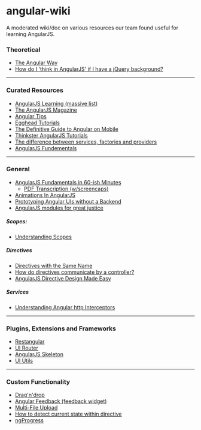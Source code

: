 angular-wiki
============

A moderated wiki/doc on various resources our team found useful for learning AngularJS.


### Theoretical

* [The Angular Way](http://flippinawesome.org/2013/09/03/the-angular-way/)
* [How do I 'think in AngularJS' if I have a jQuery background?](http://stackoverflow.com/questions/14994391/how-do-i-think-in-angularjs-if-i-have-a-jquery-background)


- - -

### Curated Resources

* [AngularJS Learning (massive list)](https://github.com/jmcunningham/AngularJS-Learning)
* [The AngularJS Magazine](https://flipboard.com/section/the-angularjs-magazine-bbIMWS)
* [Angular Tips](http://angular-tips.com/)
* [Egghead Tutorials](http://egghead.io/)
* [The Definitive Guide to Angular on Mobile](http://www.ng-newsletter.com/posts/angular-on-mobile.html?utm_source=ng-newsletter&utm_campaign=c8d675da59-AngularJS_Newsletter_10_15_1310_15_2013&utm_medium=email&utm_term=0_fa61364f13-c8d675da59-90131685)
* [Thinkster AngularJS Tutorials](http://www.thinkster.io/)
* [The difference between services, factories and providers](http://jsfiddle.net/pkozlowski_opensource/PxdSP/14/)
* [AngularJS Fundementals](http://pluralsight.com/training/Courses/TableOfContents/angularjs-fundamentals)

- - -

### General

* [AngularJS Fundamentals in 60-ish Minutes](http://www.youtube.com/watch?v=i9MHigUZKEM)
    * [PDF Transcription (w/screencaps)](http://fastandfluid.com/publicdownloads/AngularJSIn60MinutesIsh_DanWahlin_May2013.pdf)
* [Animations In AngularJS](http://www.yearofmoo.com/2013/04/animation-in-angularjs.html)
* [Prototyping Angular UIs without a Backend](http://www.opensourceconnections.com/2013/09/16/prototype-angular-uis-without-a-backend/)
* [AngularJS modules for great justice](http://codingsmackdown.tv/blog/2013/04/19/angularjs-modules-for-great-justice/)


##### Scopes:

* [Understanding Scopes](https://github.com/angular/angular.js/wiki/Understanding-Scopes)


##### Directives

* [Directives with the Same Name](http://angular-tips.com/blog/2013/08/tip-directives-with-the-same-name/)
* [How do directives communicate by a controller?](http://stackoverflow.com/questions/15289670/how-do-directives-communicate-by-a-controller)
* [AngularJS Directive Design Made Easy](http://seanhess.github.io/2013/10/14/angularjs-directive-design.html)


##### Services

* [Understanding Angular http Interceptors](http://djds4rce.wordpress.com/2013/08/13/understanding-angular-http-interceptors/)



- - -

### Plugins, Extensions and Frameworks

* [Restangular](https://github.com/mgonto/restangular)
* [UI Router](https://github.com/angular-ui/ui-router)
* [AngularJS Skeleton](https://github.com/marcorinck/ngStart)
* [UI Utils](http://angular-ui.github.io/ui-utils/)

- - -

### Custom Functionality
* [Drag'n'drop](http://jasonturim.wordpress.com/2013/09/01/angularjs-drag-and-drop/)
* [Angular Feedback (feedback widget)](https://github.com/bglick/angular-feedback)
* [Multi-File Upload](http://jasonturim.wordpress.com/2013/09/12/angularjs-native-multi-file-upload-with-progress/)
* [How to detect current state within directive](http://stackoverflow.com/questions/17215656/how-to-detect-current-state-within-directive)
* [ngProgress](http://victorbjelkholm.github.io/ngProgress/ "A slim, site-wide progressbar for AngularJS")
